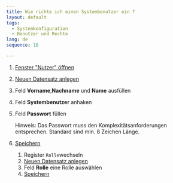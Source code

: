 ```yaml
---
title: Wie richte ich einen Systembenutzer ein ?
layout: default
tags:
  - Systemkonfiguration
  - Benutzer und Rechte
lang: de
sequence: 10

---
```

1. [Fenster "Nutzer" öffnen](Wie_finde_und_öffne_ich_ein_Fenster)
1. [Neuen Datensatz anlegen](Wie_lege_ich_einen_neuen_datensatz_an)
1. Feld **Vorname**,**Nachname** und **Name** ausfüllen
1. Feld **Systembenutzer** anhaken
1. Feld **Passwort** füllen
   
   Hinweis: Das Passwort muss den Komplexitätsanforderungen entsprechen. Standard sind min. 8 Zeichen Länge.
 
1. [Speichern](Wie_lege_ich_einen_neuen_datensatz_an) 
   1. Register `Rolle`wechseln
   1. [Neuen Datensatz anlegen](Wie_lege_ich_einen_neuen_datensatz_an)
   1. Feld **Rolle** eine Rolle auswählen
   1. [Speichern](Wie_lege_ich_einen_neuen_datensatz_an)

